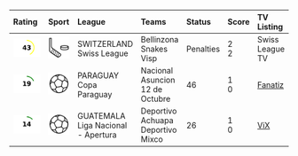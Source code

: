 | Rating                                                                                                                                 | Sport                                                                                                            | League                                | Teams                                | Status    | Score   | TV Listing                                               |
|:---------------------------------------------------------------------------------------------------------------------------------------|:-----------------------------------------------------------------------------------------------------------------|:--------------------------------------|:-------------------------------------|:----------|:--------|:---------------------------------------------------------|
| <img src="https://raw.githubusercontent.com/BlakeDuncan25/Donut-SVG-Ratings/bac4e4a278175106499642192132b1786a9aec38/43.svg" alt="43"> | <img src="https://raw.githubusercontent.com/BlakeDuncan25/Donut-SVG-Ratings/master/hockey.png" alt="Ice Hockey"> | SWITZERLAND<br>Swiss League           | Bellinzona Snakes<br>Visp            | Penalties | 2<br>2  | Swiss League TV                                          |
| <img src="https://raw.githubusercontent.com/BlakeDuncan25/Donut-SVG-Ratings/bac4e4a278175106499642192132b1786a9aec38/19.svg" alt="19"> | <img src="https://raw.githubusercontent.com/BlakeDuncan25/Donut-SVG-Ratings/master/soccer.png" alt="Soccer">     | PARAGUAY<br>Copa Paraguay             | Nacional Asuncion<br>12 de Octubre   | 46        | 1<br>0  | <a href="https://watch.fanatiz.com/channels">Fanatiz</a> |
| <img src="https://raw.githubusercontent.com/BlakeDuncan25/Donut-SVG-Ratings/bac4e4a278175106499642192132b1786a9aec38/14.svg" alt="14"> | <img src="https://raw.githubusercontent.com/BlakeDuncan25/Donut-SVG-Ratings/master/soccer.png" alt="Soccer">     | GUATEMALA<br>Liga Nacional - Apertura | Deportivo Achuapa<br>Deportivo Mixco | 26        | 1<br>0  | <a href="https://vix.com/es-es/deportes">ViX</a>         |